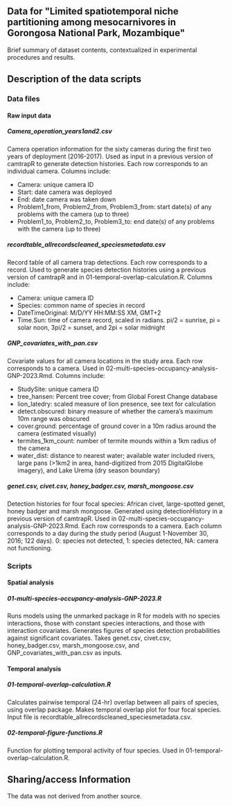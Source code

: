 Data for "Limited spatiotemporal niche partitioning among mesocarnivores in Gorongosa National Park, Mozambique"
---

Brief summary of dataset contents, contextualized in experimental procedures and results.

## Description of the data scripts

### Data files

#### Raw input data

##### **Camera_operation_years1and2.csv**

Camera operation information for the sixty cameras during the first two years of deployment (2016-2017). Used as input in a previous version of camtrapR to generate detection histories. Each row corresponds to an individual camera. Columns include: 

* Camera: unique camera ID
* Start: date camera was deployed
* End: date camera was taken down
* Problem1_from, Problem2_from, Problem3_from: start date(s) of any problems with the camera (up to three)
* Problem1_to, Problem2_to, Problem3_to: end date(s) of any problems with the camera (up to three)

##### **recordtable_allrecordscleaned_speciesmetadata.csv**

Record table of all camera trap detections. Each row corresponds to a record. Used to generate species detection histories using a previous version of camtrapR and in 01-temporal-overlap-calculation.R. Columns include: 

* Camera: unique camera ID
* Species: common name of species in record
* DateTimeOriginal: M/D/YY HH:MM:SS XM, GMT+2
* Time.Sun: time of camera record, scaled in radians. pi/2 = sunrise, pi = solar noon, 3pi/2 = sunset, and 2pi = solar midnight

##### **GNP_covariates_with_pan.csv**

Covariate values for all camera locations in the study area. Each row corresponds to a camera. Used in 02-multi-species-occupancy-analysis-GNP-2023.Rmd. Columns include: 

* StudySite: unique camera ID
* tree_hansen: Percent tree cover; from Global Forest Change database
* lion_latedry: scaled measure of lion presence, see text for calculation
* detect.obscured: binary measure of whether the camera’s maximum 10m range was obscured
* cover.ground: percentage of ground cover in a 10m radius around the camera (estimated visually)
* termites_1km_count: number of termite mounds within a 1km radius of the camera
* water_dist: distance to nearest water; available water included rivers, large pans (>1km2 in area, hand-digitized from 2015 DigitalGlobe imagery), and Lake Urema (dry season boundary)

##### **genet.csv, civet.csv, honey_badger.csv, marsh_mongoose.csv**

Detection histories for four focal species: African civet, large-spotted genet, honey badger and marsh mongoose. Generated using detectionHistory in a previous version of camtrapR. Used in 02-multi-species-occupancy-analysis-GNP-2023.Rmd. Each row corresponds to a camera. Each column corresponds to a day during the study period (August 1-November 30, 2016; 122 days). 0: species not detected, 1: species detected, NA: camera not functioning. 

### Scripts

#### Spatial analysis

##### **01-multi-species-occupancy-analysis-GNP-2023.R**

Runs models using the unmarked package in R for models with no species interactions, those with constant species interactions, and those with interaction covariates. Generates figures of species detection probabilities against significant covariates. Takes genet.csv, civet.csv, honey_badger.csv, marsh_mongoose.csv, and GNP_covariates_with_pan.csv as inputs. 

#### Temporal analysis

##### **01-temporal-overlap-calculation.R**

Calculates pairwise temporal (24-hr) overlap between all pairs of species, using overlap package. Makes temporal overlap plot for four focal species. Input file is recordtable_allrecordscleaned_speciesmetadata.csv.

##### **02-temporal-figure-functions.R**

Function for plotting temporal activity of four species. Used in 01-temporal-overlap-calculation.R. 

## Sharing/access Information

The data was not derived from another source.
